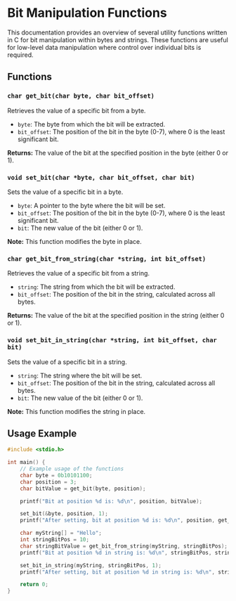 # Bit Manipulation Functions

This documentation provides an overview of several utility functions written in C for bit manipulation within bytes and strings. These functions are useful for low-level data manipulation where control over individual bits is required.

## Functions

### `char get_bit(char byte, char bit_offset)`

Retrieves the value of a specific bit from a byte.

- `byte`: The byte from which the bit will be extracted.
- `bit_offset`: The position of the bit in the byte (0-7), where 0 is the least significant bit.

**Returns:** The value of the bit at the specified position in the byte (either 0 or 1).

### `void set_bit(char *byte, char bit_offset, char bit)`

Sets the value of a specific bit in a byte.

- `byte`: A pointer to the byte where the bit will be set.
- `bit_offset`: The position of the bit in the byte (0-7), where 0 is the least significant bit.
- `bit`: The new value of the bit (either 0 or 1).

**Note:** This function modifies the byte in place.

### `char get_bit_from_string(char *string, int bit_offset)`

Retrieves the value of a specific bit from a string.

- `string`: The string from which the bit will be extracted.
- `bit_offset`: The position of the bit in the string, calculated across all bytes.

**Returns:** The value of the bit at the specified position in the string (either 0 or 1).

### `void set_bit_in_string(char *string, int bit_offset, char bit)`

Sets the value of a specific bit in a string.

- `string`: The string where the bit will be set.
- `bit_offset`: The position of the bit in the string, calculated across all bytes.
- `bit`: The new value of the bit (either 0 or 1).

**Note:** This function modifies the string in place.

## Usage Example

```c
#include <stdio.h>

int main() {
    // Example usage of the functions
    char byte = 0b10101100;
    char position = 3;
    char bitValue = get_bit(byte, position);

    printf("Bit at position %d is: %d\n", position, bitValue);

    set_bit(&byte, position, 1);
    printf("After setting, bit at position %d is: %d\n", position, get_bit(byte, position));

    char myString[] = "Hello";
    int stringBitPos = 10;
    char stringBitValue = get_bit_from_string(myString, stringBitPos);
    printf("Bit at position %d in string is: %d\n", stringBitPos, stringBitValue);

    set_bit_in_string(myString, stringBitPos, 1);
    printf("After setting, bit at position %d in string is: %d\n", stringBitPos, get_bit_from_string(myString, stringBitPos));

    return 0;
}
